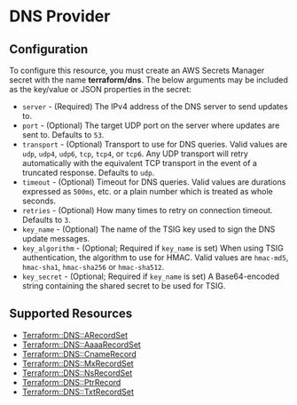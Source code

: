 # DNS Provider

## Configuration

To configure this resource, you must create an AWS Secrets Manager secret with the name **terraform/dns**. The below arguments may be included as the key/value or JSON properties in the secret:

* `server` - (Required) The IPv4 address of the DNS server to send updates to.
* `port` - (Optional) The target UDP port on the server where updates are sent to. Defaults to `53`.
* `transport` - (Optional) Transport to use for DNS queries. Valid values are `udp`, `udp4`, `udp6`, `tcp`, `tcp4`, or `tcp6`. Any UDP transport will retry automatically with the equivalent TCP transport in the event of a truncated response. Defaults to `udp`.
* `timeout` - (Optional) Timeout for DNS queries. Valid values are durations expressed as `500ms`, etc. or a plain number which is treated as whole seconds.
* `retries` - (Optional) How many times to retry on connection timeout. Defaults to `3`.
* `key_name` - (Optional) The name of the TSIG key used to sign the DNS update messages.
* `key_algorithm` - (Optional; Required if `key_name` is set) When using TSIG authentication, the algorithm to use for HMAC. Valid values are `hmac-md5`, `hmac-sha1`, `hmac-sha256` or `hmac-sha512`.
* `key_secret` - (Optional; Required if `key_name` is set)
    A Base64-encoded string containing the shared secret to be used for TSIG.


## Supported Resources

* [Terraform::DNS::ARecordSet](docs/providers/dns/ARecordSet.md)
* [Terraform::DNS::AaaaRecordSet](docs/providers/dns/AaaaRecordSet.md)
* [Terraform::DNS::CnameRecord](docs/providers/dns/CnameRecord.md)
* [Terraform::DNS::MxRecordSet](docs/providers/dns/MxRecordSet.md)
* [Terraform::DNS::NsRecordSet](docs/providers/dns/NsRecordSet.md)
* [Terraform::DNS::PtrRecord](docs/providers/dns/PtrRecord.md)
* [Terraform::DNS::TxtRecordSet](docs/providers/dns/TxtRecordSet.md)